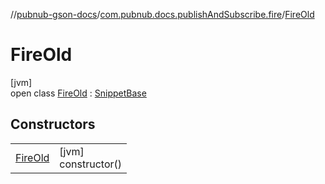 //[pubnub-gson-docs](../../../index.md)/[com.pubnub.docs.publishAndSubscribe.fire](../index.md)/[FireOld](index.md)

# FireOld

[jvm]\
open class [FireOld](index.md) : [SnippetBase](../../com.pubnub.docs/-snippet-base/index.md)

## Constructors

| | |
|---|---|
| [FireOld](-fire-old.md) | [jvm]<br>constructor() |
